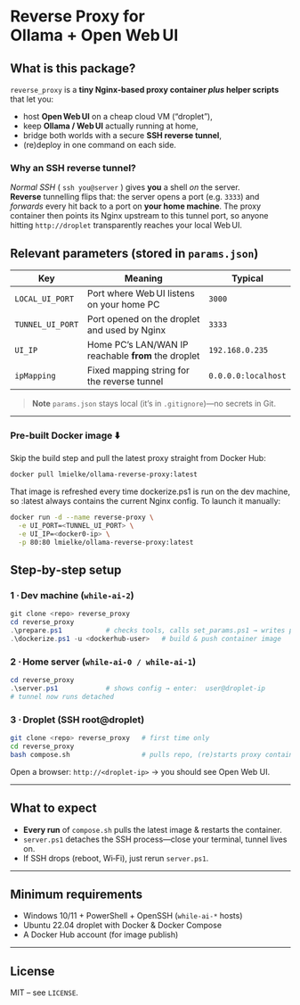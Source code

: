 # Reverse Proxy for Ollama + Open Web UI

## What is this package?

`reverse_proxy` is a **tiny Nginx‑based proxy container _plus_ helper scripts** that let you:

* host **Open Web UI** on a cheap cloud VM (“droplet”),
* keep **Ollama / Web UI** actually running at home,
* bridge both worlds with a secure **SSH reverse tunnel**,
* (re)deploy in one command on each side.

### Why an SSH reverse tunnel?

*Normal SSH* ( `ssh you@server` ) gives **you** a shell _on_ the server.<br>
**Reverse** tunnelling flips that: the server opens a port (e.g. `3333`)
and _forwards_ every hit back to a port on **your home machine**.
The proxy container then points its Nginx upstream to this tunnel port,
so anyone hitting `http://droplet` transparently reaches your local Web UI.

## Relevant parameters (stored in `params.json`)

| Key               | Meaning                                               | Typical |
|-------------------|-------------------------------------------------------|---------|
| `LOCAL_UI_PORT`   | Port where Web UI listens on your home PC             | `3000` |
| `TUNNEL_UI_PORT`  | Port opened on the droplet and used by Nginx          | `3333` |
| `UI_IP`           | Home PC’s LAN/WAN IP reachable **from** the droplet   | `192.168.0.235` |
| `ipMapping`       | Fixed mapping string for the reverse tunnel           | `0.0.0.0:localhost` |

> **Note** `params.json` stays local (it’s in `.gitignore`)—no secrets in Git.

---

### Pre-built Docker image :arrow_down:

Skip the build step and pull the latest proxy straight from Docker Hub:

```bash
docker pull lmielke/ollama-reverse-proxy:latest
```

That image is refreshed every time dockerize.ps1 is run on the dev machine, so :latest always contains the current Nginx config.
To launch it manually:

``` bash
docker run -d --name reverse-proxy \
  -e UI_PORT=<TUNNEL_UI_PORT> \
  -e UI_IP=<docker0-ip> \
  -p 80:80 lmielke/ollama-reverse-proxy:latest
```
## Step‑by‑step setup

### 1 · Dev machine (`while‑ai‑2`)

```powershell
git clone <repo> reverse_proxy
cd reverse_proxy
.\prepare.ps1           # checks tools, calls set_params.ps1 → writes params.json
.\dockerize.ps1 -u <dockerhub-user>   # build & push container image
```

### 2 · Home server (`while‑ai‑0 / while‑ai‑1`)

```powershell
cd reverse_proxy
.\server.ps1            # shows config → enter:  user@droplet-ip
# tunnel now runs detached
```

### 3 · Droplet (SSH root@droplet)

```bash
git clone <repo> reverse_proxy   # first time only
cd reverse_proxy
bash compose.sh                  # pulls repo, (re)starts proxy container
```

Open a browser: `http://<droplet-ip>` → you should see Open Web UI.

---

## What to expect

* **Every run** of `compose.sh` pulls the latest image & restarts the container.
* `server.ps1` detaches the SSH process—close your terminal, tunnel lives on.
* If SSH drops (reboot, Wi‑Fi), just rerun `server.ps1`.

---

## Minimum requirements

* Windows 10/11 + PowerShell + OpenSSH (`while‑ai‑*` hosts)
* Ubuntu 22.04 droplet with Docker & Docker Compose
* A Docker Hub account (for image publish)

---

## License

MIT – see `LICENSE`.
